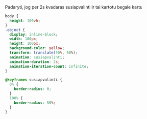 Padaryti, jog per 2s kvadaras susiapvalinti ir tai kartotu begale kartu

```css
body {
  height: 100vh;
}
.object {
  display: inline-block;
  width: 100px;
  height: 100px;
  background-color: yellow;
  transform: translate(50%, 50%);
  animation: susiapvalinti;
  animation-duration: 2s;
  animation-iteration-count: infinite;
}

@keyframes susiapvalinti {
  0% {
    border-radius: 0;
  }
  100% {
    border-radius: 50%;
  }
}
```
